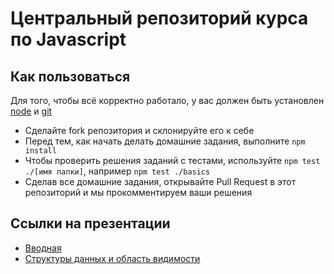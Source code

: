 # Центральный репозиторий курса по Javascript

## Как пользоваться

Для того, чтобы всё корректно работало, у вас должен быть установлен [node](https://nodejs.org/en/) и [git](https://git-scm.com/)
* Сделайте fork репозитория и склонируйте его к себе
* Перед тем, как начать делать домашние задания, выполните `npm install`
* Чтобы проверить решения заданий с тестами, используйте `npm test ./[имя папки]`, например `npm test ./basics`
* Сделав все домашние задания, открывайте Pull Request в этот репозиторий и мы прокомментируем ваши решения

## Ссылки на презентации
* [Вводная](https://docs.google.com/presentation/d/14nSXLlktagsnade_2zy_FPcqrflQRXqfXMNLnbY2rkQ)
* [Структуры данных и область видимости](https://slideship.com/users/@luckywastaken/presentations/2019/03/R9i7p6ZxUbNZcf3xYtYGzs/)
